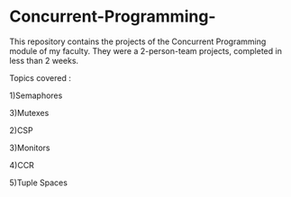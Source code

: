 # Concurrent-Programming-

This repository contains the projects of the Concurrent Programming module of my faculty. They were a 2-person-team projects, completed in less than 2 weeks.

Topics covered :

1)Semaphores

3)Mutexes

2)CSP

3)Monitors

4)CCR

5)Tuple Spaces


